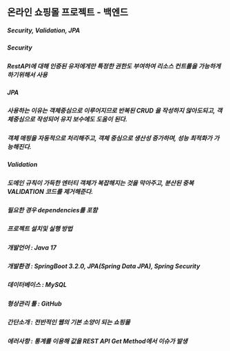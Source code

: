 ## 온라인 쇼핑몰 프로젝트 - 백엔드

##### Security, Validation, JPA 

##### Security 
##### RestAPI에 대해 인증된 유저에게만 특정한 권한도 부여하여 리소스 컨트롤을 가능하게 하기위해서 사용 

##### JPA 
##### 사용하는 이유는 객체중심으로 이루어지므로 반복된 CRUD 을 작성하지 않아도되고, 객체중심으로 작성되어 유지 보수에도 도움이 된다.  

##### 객체 매핑을 자동적으로 처리해주고, 객체 중심으로 생산성 증가하며, 성능 최적화가 가능해진다. 

##### Validation
##### 도메인 규칙이 가득한 엔터티 객체가 복잡해지는 것을 막아주고, 분산된 중복 VALIDATION 코드를 제거해준다. 
##### 필요한 경우 dependencies를 포함
 
##### 프로젝트 설치및 실행 방법

##### 개발언어 : Java 17
##### 개발환경 : SpringBoot 3.2.0, JPA(Spring Data JPA), Spring Security

##### 데이터베이스 : MySQL 
##### 형상관리 툴 : GitHub

##### 간단소개 : 전반적인 웹의 기본 소양이 되는 쇼핑몰

##### 에러사항 : 통계를 이용해 값을 REST API Get Method에서 이슈가 발생


